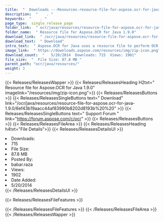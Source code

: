 ```yaml
---
title:  "  Downloads ---Resources-resource-file-for-aspose.ocr-for-java-1.9.0 . " 
description:  "    . " 
keywords:  "    . " 
page_type:  single_release_page
folder_link:  " ocr/java/resources/resource-file-for-aspose.ocr-for-java-1.9.0/"
folder_name:  " Resource file for Aspose.OCR for Java 1.9.0"
download_link:  " /ocr/java/resources/resource-file-for-aspose.ocr-for-java-1.9.0/6ef43b19aacc44af83990b8202d8193b"
download_text:  " Download"
intro_text:  " Aspose.OCR for Java uses a resource file to perform OCR operations against the i..."
image_link:  " https://downloads.aspose.com/resources/img/zip-icon.png"
download_count:  "   5/20/2014  Downloads: 715  Views: 1901"
file_size:  "  File Size: 87.8 MB "
parent_path: "ocr/java/resources/"
weight: 3 
---
```


{{< Releases/ReleasesWapper >}}
  {{< Releases/ReleasesHeading H2txt=" Resource file for Aspose.OCR for Java 1.9.0" imagelink="/resources/img/zip-icon.png">}}
  {{< Releases/ReleasesButtons >}}
    {{< Releases/ReleasesSingleButtons text=" Download" link="/ocr/java/resources/resource-file-for-aspose.ocr-for-java-1.9.0/6ef43b19aacc44af83990b8202d8193b%20%20" >}}
    {{< Releases/ReleasesSingleButtons text=" Support Forum " link="https://forum.aspose.com/c/ocr" >}}
  {{< Releases/ReleasesButtons >}}
  {{< Releases/ReleasesFileArea >}}
    {{< Releases/ReleasesHeading h4txt="File Details">}}
    {{< Releases/ReleasesDetailsUl >}}
             <li>Downloads:</li><li>715</li><li>File Size:</li><li>87.8 MB</li><li>Posted By:</li><li>babar.raza</li><li>Views:</li><li>1902</li><li>Date Added:</li><li>5/20/2014</li>
    {{< /Releases/ReleasesDetailsUl >}}

  {{< Releases/ReleasesFileFeatures >}}
      
  {{< /Releases/ReleasesFileFeatures >}}
 {{< /Releases/ReleasesFileArea >}}
{{< /Releases/ReleasesWapper >}}



